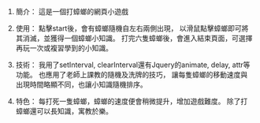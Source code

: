 1. 簡介：
這是一個打蟑螂的網頁小遊戲

2. 使用：
點擊start後，會有蟑螂隨機自左右兩側出現，
以滑鼠點擊蟑螂即可將其消滅，並獲得一個蟑螂小知識。
打完六隻蟑螂後，會進入結束頁面，可選擇再玩一次或複習學到的小知識。

3. 技術：
我用了setInterval, clearInterval還有Jquery的animate, delay, attr等功能。
也應用了老師上課教的隨機及洗牌的技巧，
讓每隻蟑螂的移動速度與出現時間略顯不同，也讓小知識隨機排序。

4. 特色：
每打死一隻蟑螂，蟑螂的速度便會稍微提升，增加遊戲難度。
除了打蟑螂還可以長知識，寓教於樂。

